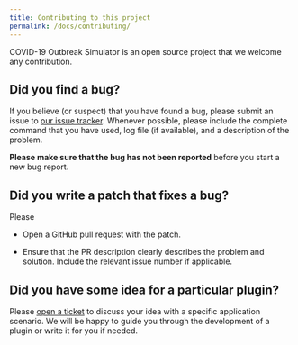 ```yaml
---
title: Contributing to this project
permalink: /docs/contributing/
---
```



COVID-19 Outbreak Simulator is an open source project that we welcome any contribution.

## Did you find a bug?

If you believe (or suspect) that you have found a bug, please submit an issue to
[our issue tracker](https://github.com/ictr/covid19-outbreak-simulator/issues). Whenever
possible, please include the complete command that you have used, log file (if available),
and a description of the problem.

**Please make sure that the bug has not been reported** before you start a new bug report.

## Did you write a patch that fixes a bug?

Please

* Open a GitHub pull request with the patch.

* Ensure that the PR description clearly describes the problem and solution. Include the relevant issue number if applicable.

## Did you have some idea for a particular plugin?

Please [open a ticket](https://github.com/ictr/covid19-outbreak-simulator/issues)
to discuss your idea with a specific application scenario. We will be happy to
guide you through the development of a plugin or write it for you if needed.
